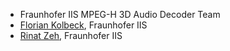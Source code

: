 - Fraunhofer IIS MPEG-H 3D Audio Decoder Team
- [Florian Kolbeck](https://github.com/fkolbeck-iis), Fraunhofer IIS
- [Rinat Zeh](https://github.com/rzeh-iis), Fraunhofer IIS
